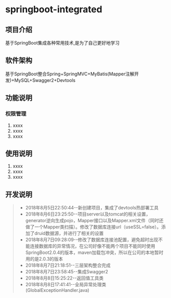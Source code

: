 # springboot-integrated

## 项目介绍
基于SpringBoot集成各种常用技术,是为了自己更好地学习

## 软件架构
基于SpringBoot整合Spring+SpringMVC+MyBatis(Mapper注解开发)+MySQL+Swagger2+Devtools

## 功能说明
### 权限管理
1. xxxx
2. xxxx
3. xxxx

## 使用说明
1. xxxx
2. xxxx
3. xxxx

## 开发说明
> * 2018年8月5日22:50:44--新创建项目，集成了devtools热部署工具
> * 2018年8月6日23:25:50--项目server以及tomcat的相关设置，generator逆向生成pojo，Mapper接口以及Mapper.xml文件（同时还做了一个Mapper类扫描）。修改了数据库连接url（useSSL=false）。添加了druid数据源，并进行了相关的设置
> * 2018年8月7日09:28:09--修改了数据库连接池配置，避免超时出现不能连接数据库的异常情况，在公司好像不能两个项目不能同时使用SpringBoot2.0.4的版本，maven加载包冲突，所以在公司的本地暂时用的是2.0.3的版本
> * 2018年8月7日21:18:51--三层架构整合完成
> * 2018年8月7日23:58:45--集成Swagger2
> * 2018年8月8日15:25:22--返回值工具类
> * 2018年8月8日17:41:41--全局异常处理类(GlobalExceptionHandler.java)